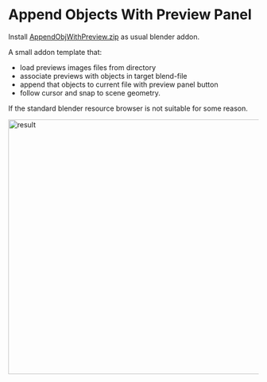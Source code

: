 # Append Objects With Preview Panel

Install [AppendObjWithPreview.zip](AppendObjWithPreview.zip) as usual blender addon.

A small addon template that:
- load previews images files from directory
- associate previews with objects in target blend-file
- append that objects to current file with preview panel button
- follow cursor and snap to scene geometry.


If the standard blender resource browser is not suitable for some reason.



<img src="AppendObjectsWithPreview.gif" alt="result" width="512" height="512">

